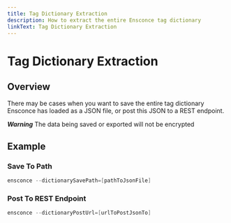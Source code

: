 ```yaml
---
title: Tag Dictionary Extraction
description: How to extract the entire Ensconce tag dictionary
linkText: Tag Dictionary Extraction
---
```


# Tag Dictionary Extraction

## Overview

There may be cases when you want to save the entire tag dictionary Ensconce has loaded as a JSON file, or post this JSON to a REST endpoint.

___Warning___ The data being saved or exported will not be encrypted

## Example

### Save To Path

```powershell
ensconce --dictionarySavePath=[pathToJsonFile]
```

### Post To REST Endpoint

```powershell
ensconce --dictionaryPostUrl=[urlToPostJsonTo]
```
